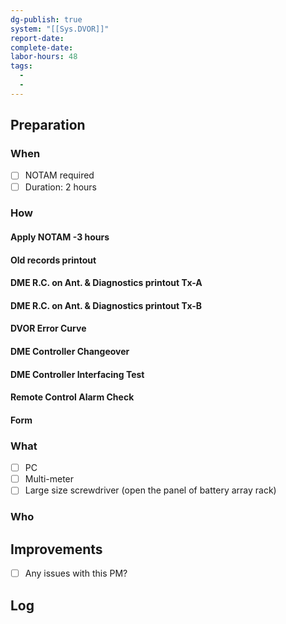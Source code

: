 ```yaml
---
dg-publish: true
system: "[[Sys.DVOR]]"
report-date: 
complete-date: 
labor-hours: 48
tags:
  - 
  - 
---
```


## Preparation
### When
- [ ] NOTAM required
- [ ] Duration: 2 hours
### How
#### Apply NOTAM -3 hours
####  Old records printout
####  DME R.C. on Ant. & Diagnostics printout Tx-A
####  DME R.C. on Ant. & Diagnostics printout Tx-B
#### DVOR Error Curve
#### DME Controller Changeover
#### DME Controller Interfacing Test
#### Remote Control Alarm Check
#### Form
### What
- [ ] PC
- [ ] Multi-meter
- [ ] Large size screwdriver (open the panel of battery array rack)
### Who

## Improvements
- [ ] Any issues with this PM?

## Log

